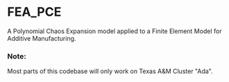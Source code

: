 # FEA_PCE
A Polynomial Chaos Expansion model applied to a Finite Element Model for Additive Manufacturing.

### Note:
Most parts of this codebase will only work on Texas A&M Cluster "Ada".
